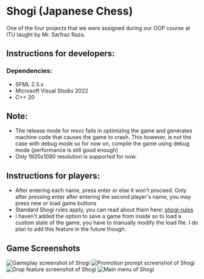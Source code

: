 # Shogi (Japanese Chess)
One of the four projects that we were assigned during our OOP course at ITU taught by Mr. Sarfraz Raza.
<br>

## Instructions for developers:
### Dependencies:
* SFML 2.5.x
* Microsoft Visual Studio 2022
* C++ 20

## Note:
* The release mode for msvc fails in optimizing the game and generates machine code that causes the game to crash. This however, is not the case with debug mode so for now on, compile the game using debug mode (performance is still good enough)
* Only 1920x1080 resolution is supported for now.
## Instructions for players:
* After entering each name, press enter or else it won't proceed. Only after pressing enter after entering the second player's name, you may press new or load game buttons
* Standard Shogi rules apply, you can read about them here: [shogi-rules](https://www.shogi.cz/en/rules)
* I haven't added the option to save a game from inside so to load a custom state of the game, you have to manually modify the load file. I do plan to add this feature in the future though.
## Game Screenshots
![Gameplay screenshot of Shogi](https://i.imgur.com/pgHCaqC.jpg?1)
![Promotion prompt screenshot of Shogi](https://i.imgur.com/nQ5964g.jpg?1)
![Drop feature screenshot of Shogi](https://imgur.com/lp2hEm2.jpg)
![Main menu of Shogi](https://i.imgur.com/Sk7UKyS.jpg?1)
